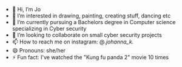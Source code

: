 - 👋 Hi, I’m Jo
- 👀 I’m interested in drawing, painting, creating stuff, dancing etc
- 🌱 I’m currently pursuing a Bachelors degree in Computer science specializing in Cyber security
- 💞️ I’m looking to collaborate on small cyber security projects
- 📫 How to reach me on instagram: @_.johanna_k._
- 😄 Pronouns: she/her
- ⚡ Fun fact: I've watched the "Kung fu panda 2" movie 10 times

<!---
joKarolin/joKarolin is a ✨ special ✨ repository because its `README.md` (this file) appears on your GitHub profile.
You can click the Preview link to take a look at your changes.
--->
